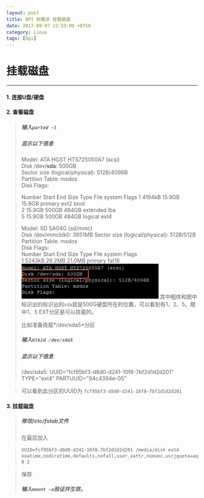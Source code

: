 ```yaml
---
layout: post
title: BPI 树莓派 挂载磁盘
date: 2017-09-07 22:53:09 +0759
category: Linux
tags: [bpi]
---
```


# 挂载磁盘
***

#### 1. 连接U盘/硬盘 
#### 2. 查看磁盘
> ##### 输入`parted -l`
> ##### 显示以下信息
> Model: ATA HGST HTS725050A7 (scsi)		
> Disk /dev/**sda**: 500GB	
> Sector size (logical/physical): 512B/4096B	
> Partition Table: msdos	
> Disk Flags:	
> 	
> Number  Start   End     Size    Type      File system  Flags
>  1      4194kB  15.9GB  15.9GB  primary   ext2         boot	
>  2      15.9GB  500GB   484GB   extended               lba		
>  5      15.9GB  500GB   484GB   logical   ext4		
> 
> Model: SD SA04G (sd/mmc)	
> Disk /dev/mmcblk0: 3951MB	
> Sector size (logical/physical): 512B/512B	
> Partition Table: msdos	
> Disk Flags:	
> Number  Start   End     Size    Type     File system  Flags	
>  1      5243kB  26.2MB  21.0MB  primary  fat16
>![](/images/bpi_1.png)
>其中粗体和图中标识出的标识出的`sda`就是500G硬盘所在的位置，可以看到有1、2、5。期中1、5 EXT分区是可以挂载的。
>
>比如准备挂载*/dev/sda5*分区
> ##### 输入`blkid /dev/sda5`
> ##### 显示以下信息
> /dev/sda5: UUID="fcf95bf3-d8d0-d241-10f8-7bf2d1d2d201" TYPE="ext4" PARTUUID="94c4394e-05"

> 可以看到此分区的UUID为
`fcf95bf3-d8d0-d241-10f8-7bf2d1d2d201`

#### 3. 挂载磁盘
> ##### 修改/etc/fstab文件
> 在最后加入

> ```
> UUID=fcf95bf3-d8d0-d241-10f8-7bf2d1d2d201 /media/disk ext4 noatime,nodiratime,defaults,nofail,user_xattr,noexec,usrjquota=aquota.user,grpjquota=aquota.group,jqfmt=vfsv0,acl 0 2
> ```

> 保存
> ##### 输入`mount -a`验证并生效。

